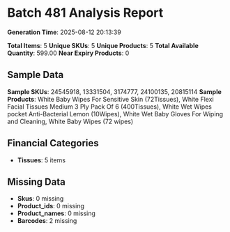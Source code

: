 # Batch 481 Analysis Report

**Generation Time**: 2025-08-12 20:13:39

**Total Items**: 5
**Unique SKUs**: 5
**Unique Products**: 5
**Total Available Quantity**: 599.00
**Near Expiry Products**: 0

## Sample Data
**Sample SKUs**: 24545918, 13331504, 3174777, 24100135, 20815114
**Sample Products**: White Baby Wipes For Sensitive Skin (72Tissues), White Flexi Facial Tissues Medium 3 Ply Pack Of 6 (400Tissues), White Wet Wipes pocket Anti-Bacterial Lemon (10Wipes), White Wet Baby Gloves For Wiping and Cleaning, White Baby Wipes (72 wipes)

## Financial Categories
- **Tissues**: 5 items

## Missing Data
- **Skus**: 0 missing
- **Product_ids**: 0 missing
- **Product_names**: 0 missing
- **Barcodes**: 2 missing

